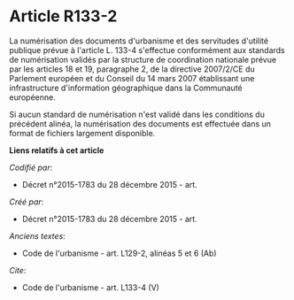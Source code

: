# Article R133-2

La numérisation des documents d'urbanisme et des servitudes d'utilité publique prévue à l'article L. 133-4 s'effectue
conformément aux standards de numérisation validés par la structure de coordination nationale prévue par les articles 18 et
19, paragraphe 2, de la directive 2007/2/CE du Parlement européen et du Conseil du 14 mars 2007 établissant une
infrastructure d'information géographique dans la Communauté européenne. 

Si aucun standard de numérisation n'est validé dans les conditions du précédent alinéa, la numérisation des documents est
effectuée dans un format de fichiers largement disponible.

**Liens relatifs à cet article**

_Codifié par_:

  - Décret n°2015-1783 du 28 décembre 2015 - art.

_Créé par_:

  - Décret n°2015-1783 du 28 décembre 2015 - art.

_Anciens textes_:

  - Code de l'urbanisme - art. L129-2, alinéas 5 et 6 (Ab)

_Cite_:

  - Code de l'urbanisme - art. L133-4 (V)
